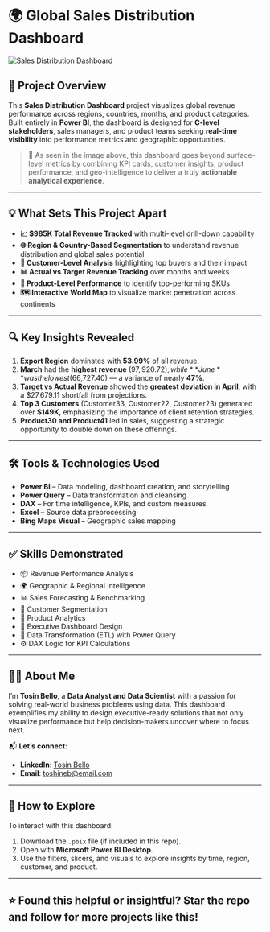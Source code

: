 # 🌍 Global Sales Distribution Dashboard

![Sales Distribution Dashboard](/SALEDISTRIBUTION.jpg)

## 📌 Project Overview

This **Sales Distribution Dashboard** project visualizes global revenue performance across regions, countries, months, and product categories. Built entirely in **Power BI**, the dashboard is designed for **C-level stakeholders**, sales managers, and product teams seeking **real-time visibility** into performance metrics and geographic opportunities.

> 🧠 As seen in the image above, this dashboard goes beyond surface-level metrics by combining KPI cards, customer insights, product performance, and geo-intelligence to deliver a truly **actionable analytical experience**.

---

## 💡 What Sets This Project Apart

- **📈 $985K Total Revenue Tracked** with multi-level drill-down capability  
- **🌐 Region & Country-Based Segmentation** to understand revenue distribution and global sales potential  
- **🧾 Customer-Level Analysis** highlighting top buyers and their impact  
- **📊 Actual vs Target Revenue Tracking** over months and weeks  
- **🎯 Product-Level Performance** to identify top-performing SKUs  
- **🗺️ Interactive World Map** to visualize market penetration across continents

---

## 🔍 Key Insights Revealed

1. **Export Region** dominates with **53.99%** of all revenue.
2. **March** had the **highest revenue** ($97,920.72), while **June** was the lowest ($66,727.40) — a variance of nearly **47%**.
3. **Target vs Actual Revenue** showed the **greatest deviation in April**, with a $27,679.11 shortfall from projections.
4. **Top 3 Customers** (Customer33, Customer22, Customer23) generated over **$149K**, emphasizing the importance of client retention strategies.
5. **Product30 and Product41** led in sales, suggesting a strategic opportunity to double down on these offerings.

---

## 🛠 Tools & Technologies Used

- **Power BI** – Data modeling, dashboard creation, and storytelling  
- **Power Query** – Data transformation and cleansing  
- **DAX** – For time intelligence, KPIs, and custom measures  
- **Excel** – Source data preprocessing  
- **Bing Maps Visual** – Geographic sales mapping  

---

## ✅ Skills Demonstrated

- 📦 Revenue Performance Analysis  
- 🌍 Geographic & Regional Intelligence  
- 📊 Sales Forecasting & Benchmarking  
- 📌 Customer Segmentation  
- 🧩 Product Analytics  
- 📣 Executive Dashboard Design  
- 🔄 Data Transformation (ETL) with Power Query  
- ⚙️ DAX Logic for KPI Calculations

---

## 👨‍💼 About Me

I’m **Tosin Bello**, a **Data Analyst and Data Scientist** with a passion for solving real-world business problems using data. This dashboard exemplifies my ability to design executive-ready solutions that not only visualize performance but help decision-makers uncover where to focus next.

📬 **Let’s connect**:

- **LinkedIn**: [Tosin Bello](https://www.linkedin.com/in/tosinbellofin)  
- **Email**: toshineb@email.com

---

## 📂 How to Explore

To interact with this dashboard:

1. Download the `.pbix` file (if included in this repo).
2. Open with **Microsoft Power BI Desktop**.
3. Use the filters, slicers, and visuals to explore insights by time, region, customer, and product.

---

## ⭐ Found this helpful or insightful? Star the repo and follow for more projects like this!

